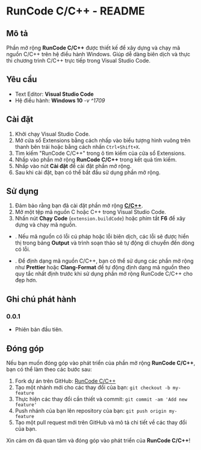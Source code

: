 # RunCode C/C++ - README

## Mô tả

Phần mở rộng **RunCode C/C++** được thiết kế để xây dựng và chạy mã nguồn C/C++ trên hệ điều hành Windows. Giúp dễ dàng biên dịch và thực thi chương trình C/C++ trực tiếp trong Visual Studio Code.

## Yêu cầu

- Text Editor: **Visual Studio Code**
- Hệ điều hành: **Windows 10** *-v ^1709*

## Cài đặt

1. Khởi chạy Visual Studio Code.
2. Mở cửa sổ Extensions bằng cách nhấp vào biểu tượng hình vuông trên thanh bên trái hoặc bằng cách nhấn `Ctrl+Shift+X`.
3. Tìm kiếm "RunCode C/C++" trong ô tìm kiếm của cửa sổ Extensions.
4. Nhấp vào phần mở rộng **RunCode C/C++** trong kết quả tìm kiếm.
5. Nhấp vào nút **Cài đặt** để cài đặt phần mở rộng.
6. Sau khi cài đặt, bạn có thể bắt đầu sử dụng phần mở rộng.

## Sử dụng

1. Đảm bảo rằng bạn đã cài đặt phần mở rộng [**C/C++**](https://marketplace.visualstudio.com/items?itemName=ms-vscode.cpptools).
2. Mở một tệp mã nguồn C hoặc C++ trong Visual Studio Code.
3. Nhấn nút **Chạy Code** (`extension.buildCode`) hoặc phím tắt **F6** để xây dựng và chạy mã nguồn.

- . Nếu mã nguồn có lỗi cú pháp hoặc lỗi biên dịch, các lỗi sẽ được hiển thị trong bảng **Output** và trình soạn thảo sẽ tự động di chuyển đến dòng có lỗi.

- . Để định dạng mã nguồn C/C++, bạn có thể sử dụng các phần mở rộng như **Prettier** hoặc **Clang-Format** để tự động định dạng mã nguồn theo quy tắc nhất định trước khi sử dụng phần mở rộng RunCode C/C++ cho đẹp hơn.

## Ghi chú phát hành

### 0.0.1

- Phiên bản đầu tiên.

## Đóng góp

Nếu bạn muốn đóng góp vào phát triển của phần mở rộng **RunCode C/C++**, bạn có thể làm theo các bước sau:

1. Fork dự án trên GitHub: [RunCode C/C++](https://github.com/ovfteam/runcode_c_cpp)
2. Tạo một nhánh mới cho các thay đổi của bạn: `git checkout -b my-feature`
3. Thực hiện các thay đổi cần thiết và commit: `git commit -am 'Add new feature'`
4. Push nhánh của bạn lên repository của bạn: `git push origin my-feature`
5. Tạo một pull request mới trên GitHub và mô tả chi tiết về các thay đổi của bạn.

Xin cảm ơn đã quan tâm và đóng góp vào phát triển của **RunCode C/C++**!
